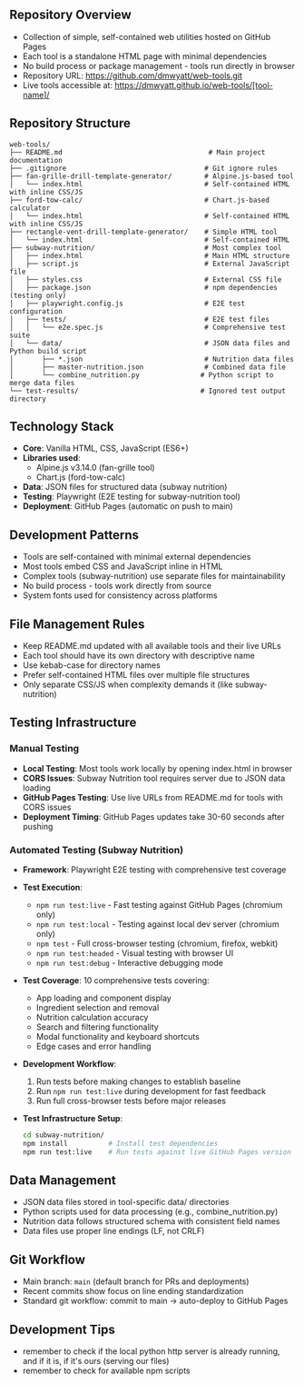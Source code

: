 ## Repository Overview
- Collection of simple, self-contained web utilities hosted on GitHub Pages
- Each tool is a standalone HTML page with minimal dependencies
- No build process or package management - tools run directly in browser
- Repository URL: https://github.com/dmwyatt/web-tools.git
- Live tools accessible at: https://dmwyatt.github.io/web-tools/[tool-name]/

## Repository Structure
```
web-tools/
├── README.md                                    # Main project documentation
├── .gitignore                                  # Git ignore rules
├── fan-grille-drill-template-generator/        # Alpine.js-based tool
│   └── index.html                              # Self-contained HTML with inline CSS/JS
├── ford-tow-calc/                              # Chart.js-based calculator
│   └── index.html                              # Self-contained HTML with inline CSS/JS
├── rectangle-vent-drill-template-generator/    # Simple HTML tool
│   └── index.html                              # Self-contained HTML
├── subway-nutrition/                           # Most complex tool
│   ├── index.html                              # Main HTML structure
│   ├── script.js                               # External JavaScript file
│   ├── styles.css                              # External CSS file
│   ├── package.json                            # npm dependencies (testing only)
│   ├── playwright.config.js                    # E2E test configuration
│   ├── tests/                                  # E2E test files
│   │   └── e2e.spec.js                         # Comprehensive test suite
│   └── data/                                   # JSON data files and Python build script
│       ├── *.json                              # Nutrition data files
│       ├── master-nutrition.json               # Combined data file
│       └── combine_nutrition.py               # Python script to merge data files
└── test-results/                              # Ignored test output directory
```

## Technology Stack
- **Core**: Vanilla HTML, CSS, JavaScript (ES6+)
- **Libraries used**:
  - Alpine.js v3.14.0 (fan-grille tool)
  - Chart.js (ford-tow-calc)
- **Data**: JSON files for structured data (subway nutrition)
- **Testing**: Playwright (E2E testing for subway-nutrition tool)
- **Deployment**: GitHub Pages (automatic on push to main)

## Development Patterns
- Tools are self-contained with minimal external dependencies
- Most tools embed CSS and JavaScript inline in HTML
- Complex tools (subway-nutrition) use separate files for maintainability
- No build process - tools work directly from source
- System fonts used for consistency across platforms

## File Management Rules
- Keep README.md updated with all available tools and their live URLs
- Each tool should have its own directory with descriptive name
- Use kebab-case for directory names
- Prefer self-contained HTML files over multiple file structures
- Only separate CSS/JS when complexity demands it (like subway-nutrition)

## Testing Infrastructure

### Manual Testing
- **Local Testing**: Most tools work locally by opening index.html in browser
- **CORS Issues**: Subway Nutrition tool requires server due to JSON data loading
- **GitHub Pages Testing**: Use live URLs from README.md for tools with CORS issues
- **Deployment Timing**: GitHub Pages updates take 30-60 seconds after pushing

### Automated Testing (Subway Nutrition)
- **Framework**: Playwright E2E testing with comprehensive test coverage
- **Test Execution**:
  - `npm run test:live` - Fast testing against GitHub Pages (chromium only)
  - `npm run test:local` - Testing against local dev server (chromium only)  
  - `npm test` - Full cross-browser testing (chromium, firefox, webkit)
  - `npm run test:headed` - Visual testing with browser UI
  - `npm run test:debug` - Interactive debugging mode

- **Test Coverage**: 10 comprehensive tests covering:
  - App loading and component display
  - Ingredient selection and removal
  - Nutrition calculation accuracy
  - Search and filtering functionality
  - Modal functionality and keyboard shortcuts
  - Edge cases and error handling

- **Development Workflow**: 
  1. Run tests before making changes to establish baseline
  2. Run `npm run test:live` during development for fast feedback
  3. Run full cross-browser tests before major releases
  
- **Test Infrastructure Setup**: 
  ```bash
  cd subway-nutrition/
  npm install          # Install test dependencies
  npm run test:live    # Run tests against live GitHub Pages version
  ```

## Data Management
- JSON data files stored in tool-specific data/ directories
- Python scripts used for data processing (e.g., combine_nutrition.py)
- Nutrition data follows structured schema with consistent field names
- Data files use proper line endings (LF, not CRLF)

## Git Workflow
- Main branch: `main` (default branch for PRs and deployments)
- Recent commits show focus on line ending standardization
- Standard git workflow: commit to main → auto-deploy to GitHub Pages

## Development Tips
- remember to check if the local python http server is already running, and if it is, if it's ours (serving our files)
- remember to check for available npm scripts